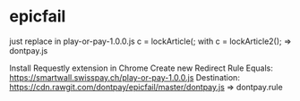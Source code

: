 # epicfail

just replace in play-or-pay-1.0.0.js
  c = lockArticle(;
with 
  c = lockArticle2();
=> dontpay.js

Install Requestly extension in Chrome
Create new Redirect Rule
  Equals: https://smartwall.swisspay.ch/play-or-pay-1.0.0.js
  Destination: https://cdn.rawgit.com/dontpay/epicfail/master/dontpay.js
=> dontpay.rule
